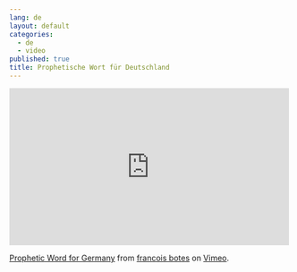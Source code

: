 ```yaml
---
lang: de
layout: default
categories: 
  - de
  - video
published: true
title: Prophetische Wort für Deutschland
---
```


<iframe src="https://player.vimeo.com/video/124088097" width="500" height="281" frameborder="0" webkitallowfullscreen mozallowfullscreen allowfullscreen></iframe> <p><a href="https://vimeo.com/124088097">Prophetic Word for Germany</a> from <a href="https://vimeo.com/user2388863">francois botes</a> on <a href="https://vimeo.com">Vimeo</a>.</p>
